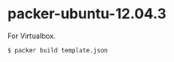 packer-ubuntu-12.04.3
=====================

For Virtualbox.

```bash
$ packer build template.json
```
